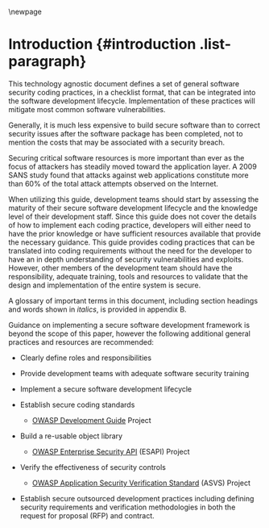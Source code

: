 \newpage
# Introduction {#introduction .list-paragraph}

This technology agnostic document defines a set of general software
security coding practices, in a checklist format, that can be integrated
into the software development lifecycle. Implementation of these
practices will mitigate most common software vulnerabilities.

Generally, it is much less expensive to build secure software than to
correct security issues after the software package has been completed,
not to mention the costs that may be associated with a security breach.

Securing critical software resources is more important than ever as the
focus of attackers has steadily moved toward the application layer. A
2009 SANS study found that attacks against web applications
constitute more than 60% of the total attack attempts observed on the
Internet.

When utilizing this guide, development teams should start by assessing
the maturity of their secure software development lifecycle and the
knowledge level of their development staff. Since this guide does not
cover the details of how to implement each coding practice, developers
will either need to have the prior knowledge or have sufficient
resources available that provide the necessary guidance. This guide
provides coding practices that can be translated into coding
requirements without the need for the developer to have an in depth
understanding of security vulnerabilities and exploits. However, other
members of the development team should have the responsibility, adequate
training, tools and resources to validate that the design and
implementation of the entire system is secure.

A glossary of important terms in this document, including section
headings and words shown in *italics*, is provided in appendix B.

Guidance on implementing a secure software development framework is
beyond the scope of this paper, however the following additional general
practices and resources are recommended:

-   Clearly define roles and responsibilities

-   Provide development teams with adequate software security training

-   Implement a secure software development lifecycle

-   Establish secure coding standards

    -   [OWASP Development Guide](http://www.owasp.org/index.php/Category:OWASP_Guide_Project) Project

-   Build a re-usable object library

    -   [OWASP Enterprise Security API][esapi] (ESAPI) Project

-   Verify the effectiveness of security controls

    -   [OWASP Application Security Verification Standard][asvs] (ASVS) Project

-   Establish secure outsourced development practices including defining
    security requirements and verification methodologies in both the
    request for proposal (RFP) and contract.


[asvs]: https://owasp.org/www-project-application-security-verification-standard/
[esapi]: https://owasp.org/www-project-enterprise-security-api/
